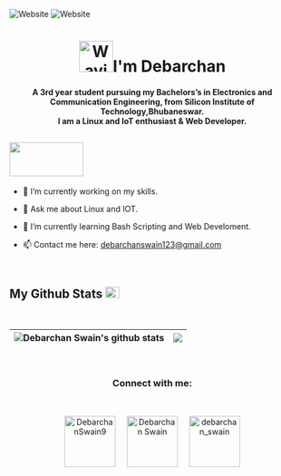 ![Website](https://komarev.com/ghpvc/?username=djswain9&label=Profile%20views&color=0e75b6&style=flat)
![Website](https://img.shields.io/github/followers/djswain9?style=social)

<h1 align="center"><img src="https://media4.giphy.com/media/uL5P9fPUHmqwphj6Qy/giphy.gif?cid=ecf05e47qshbkmn8jnad1kk0z2n7oyhp90prg31k5rdpcgmh&rid=giphy.gif&ct=s" 
         alt="Waving hand animated gif"
         height="55"
         width="60" />I'm Debarchan
</h1>

<h4 align="center">
        A 3rd year student pursuing my Bachelors’s in Electronics and Communication Engineering, from Silicon Institute of Technology,Bhubaneswar.<br>
I am a Linux and IoT enthusiast & Web Developer.
</h4>




<h2> <img src="https://media4.giphy.com/media/ZbH8qLL8vHXBjrBuO7/giphy.gif?cid=ecf05e47mtc1ilybozms77jo6x0ltmk7dhgc5dyckvyz5sb0&rid=giphy.gif&ct=ts" height="60" width="130" /> </h2>


- 🔭 I’m currently working on my skills.

- 💬 Ask me about Linux and IOT.

- 🌱 I’m currently learning Bash Scripting and Web Develoment.

- 📫 Contact me here: debarchanswain123@gmail.com

<br>




<h2>My Github Stats <img src="https://media3.giphy.com/media/ZOKhyP4ai1guMHhwFB/giphy.gif?cid=ecf05e47jldu0czq7hzh6vxv694idc5bscx563lb0idptlno&rid=giphy.gif&ct=s" height="20" width="25" /></h2>
<br>
  
| <img align="center" src="https://github-readme-stats-pat-3.vercel.app/api?username=djswain09&show_icons=true&include_all_commits=true&theme=radical&hide_border=true" alt="Debarchan Swain's github stats" /> | <img align="center" src="https://github-readme-stats-pat-3.vercel.app/api/top-langs/?username=djswain09&layout=defult&theme=radical&hide_border=true" /> |
| ------------- | ------------- |
<br>




<h3 align="center">Connect with me:</h3>
<br>
<p align="center">
<a href="https://twitter.com/DebarchanSwain9" target="_blank"><img align="center" src="https://media0.giphy.com/media/MUic6gGA4OkwgsozUu/giphy.gif?cid=ecf05e47h05egx8nmtr51e2csx6eexwn3zglnzh8w94yelme&rid=giphy.gif&ct=s" alt="DebarchanSwain9" height="90" width="90" /></a> &nbsp;&nbsp;&nbsp;
<a href="https://www.linkedin.com/in/debarchan-swain-0511a2191/" target="_blank"><img align="center" src="https://media0.giphy.com/media/QcEiuqNT6aIANp7a5F/giphy.webp?cid=ecf05e47t5wwaognagunvbudtoztbnu858nsw3o0bugpjzo2&rid=giphy.webp&ct=s" alt="Debarchan Swain" height="90" width="90" /></a>&nbsp;&nbsp;&nbsp;&nbsp;
<a href="https://www.instagram.com/debarchan_swain/" target="_blank"><img align="center" src="https://media2.giphy.com/media/Wu9Graz2W46frtHFKc/200w.webp?cid=ecf05e47al4xzw6s5777lelkeioab7g5uforv176ve9t8mwm&rid=200w.webp&ct=s" alt="debarchan_swain" height="90" width="90" /></a>
</p>




<!--https://media2.giphy.com/media/J4I1yCJJa37HkWjgoE/giphy.gif?cid=ecf05e47oq8blwo8ubsvyf2yz9nyj53uzwxmzrb6445mac3j&rid=giphy.gif&ct=s  

   https://media3.giphy.com/media/kd3p781G0tgn3EH3nD/giphy.gif?cid=ecf05e47te63etcqc3shpfrwb6cy2cpmaj5r38oeazgqkx67&rid=giphy.gif&ct=s

<p align="center"><img src="https://media2.giphy.com/media/grNkIEN4dkiMXFLIE9/100.webp?cid=ecf05e473b11pr687e7e9tcucr30lrx6lks8xug18wok4m6u&rid=100.webp&ct=s" height="40px" /></p>
--this is for social media


____facebook gif__________
https://media4.giphy.com/media/ThgV8XsPhQXFzXncMV/200w.webp?cid=ecf05e478ij3zkqqbgkcfqi81kixt1h0l343p5lcoww7p4dq&rid=200w.webp&ct=s

______whatsapp gif______

https://media0.giphy.com/media/aDtS84k1WfYiCwlIxR/200w.webp?cid=ecf05e478ij3zkqqbgkcfqi81kixt1h0l343p5lcoww7p4dq&rid=200w.webp&ct=s

_____social media gif_________

https://media0.giphy.com/media/AyzYjy9JekCHnrai3P/200w.webp?cid=ecf05e47c8n4az1vhc2ikx3jvcyfv2jfm46xi7dvr1shf8um&rid=200w.webp&ct=s






-->
